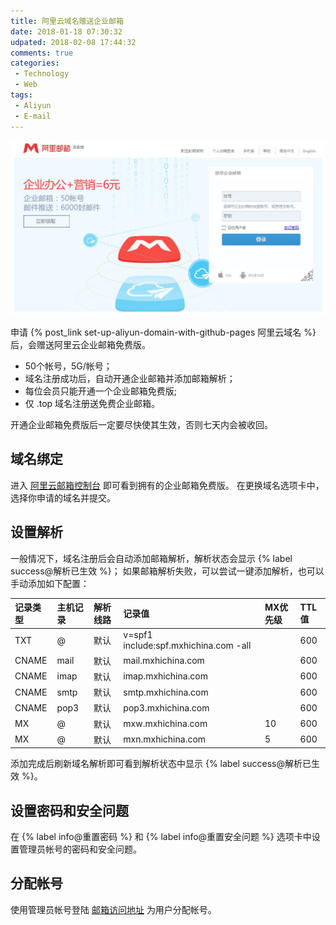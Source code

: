 ```yaml
---
title: 阿里云域名赠送企业邮箱
date: 2018-01-18 07:30:32
udpated: 2018-02-08 17:44:32
comments: true
categories:
 - Technology
 - Web
tags:
 - Aliyun
 - E-mail
---
```


![](/images/alimail-qiye.jpg)

申请 {% post_link set-up-aliyun-domain-with-github-pages 阿里云域名 %} 后，会赠送阿里云企业邮箱免费版。
* 50个帐号，5G/帐号；
* 域名注册成功后，自动开通企业邮箱并添加邮箱解析；
* 每位会员只能开通一个企业邮箱免费版;
* 仅 .top 域名注册送免费企业邮箱。

开通企业邮箱免费版后一定要尽快使其生效，否则七天内会被收回。

<!-- more -->

## 域名绑定

进入 [阿里云邮箱控制台](https://alimail.console.aliyun.com) 即可看到拥有的企业邮箱免费版。
在更换域名选项卡中，选择你申请的域名并提交。

## 设置解析

一般情况下，域名注册后会自动添加邮箱解析，解析状态会显示 {% label success@解析已生效 %}；
如果邮箱解析失败，可以尝试一键添加解析，也可以手动添加如下配置：

| 记录类型       | 主机记录       | 解析线路       | 记录值         | MX优先级       | TTL值          |
| :------------- | :------------- | :------------- | :------------- | :------------- | :------------- |
| TXT            | @              | 默认           | v=spf1 include:spf.mxhichina.com -all |        | 600            |
| CNAME          | mail           | 默认           | mail.mxhichina.com |            | 600            |
| CNAME          | imap           | 默认           | imap.mxhichina.com |            | 600            |
| CNAME          | smtp           | 默认           | smtp.mxhichina.com |            | 600            |
| CNAME          | pop3           | 默认           | pop3.mxhichina.com |            | 600            |
| MX             | @              | 默认           | mxw.mxhichina.com | 10          | 600            |
| MX             | @              | 默认           | mxn.mxhichina.com | 5           | 600            |

添加完成后刷新域名解析即可看到解析状态中显示 {% label success@解析已生效 %}。

## 设置密码和安全问题

在 {% label info@重置密码 %} 和 {% label info@重置安全问题 %} 选项卡中设置管理员帐号的密码和安全问题。

## 分配帐号

使用管理员帐号登陆 [邮箱访问地址](https://qiye.aliyun.com) 为用户分配帐号。
